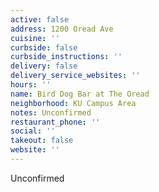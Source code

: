 ```yaml
---
active: false
address: 1200 Oread Ave
cuisine: ''
curbside: false
curbside_instructions: ''
delivery: false
delivery_service_websites: ''
hours: ''
name: Bird Dog Bar at The Oread
neighborhood: KU Campus Area
notes: Unconfirmed
restaurant_phone: ''
social: ''
takeout: false
website: ''
---
```


Unconfirmed